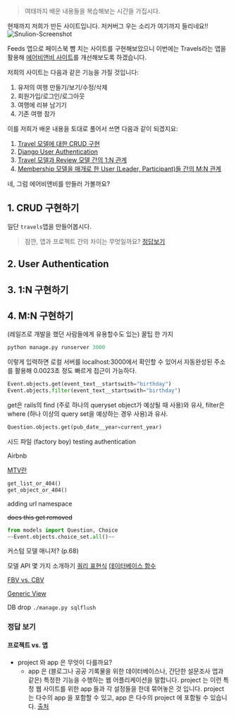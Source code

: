 > 여태까지 배운 내용들을 복습해보는 시간을 가집시다.

현재까지 저희가 만든 사이트입니다. 저커버그 우는 소리가 여기까지 들리네요!!
![Snulion-Screenshot](https://raw.githubusercontent.com/leegakyeong/djangostudy/master/Snulion-Screenshot.png)

Feeds 앱으로 페이스북 뺨 치는 사이트를 구현해보았으니 이번에는 Travels라는 앱을 활용해 [에어비앤비 사이트](https://www.airbnb.co.kr)를 개선해보도록 하겠습니다.

저희의 사이트는 다음과 같은 기능을 가질 것입니다:
1. 유저의 여행 만들기/보기/수정/삭제
2. 회원가입/로그인/로그아웃
3. 여행에 리뷰 남기기
4. 기존 여행 참가

이를 저희가 배운 내용을 토대로 풀어서 쓰면 다음과 같이 되겠지요:  
1. [Travel 모델에 대한 CRUD 구현](#user-content-CRUD-구현하기)  
2. [Django User Authentication](#user-content-User-Authentication)  
3. [Travel 모델과 Review 모델 간의 1:N 관계](#user-content-1:N-구현하기)  
4. [Membership 모델을 매개로 한 User (Leader, Participant)들 간의 M:N 관계](#user-content-M:N-구현하기)

네, 그럼 에어비앤비를 만들러 가볼까요?

## 1. CRUD 구현하기
일단 `travels`앱을 만들어봅시다.

> 잠깐, 앱과 프로젝트 간의 차이는 무엇일까요? [정답보기](#user-content-프로젝트-vs.-앱)

## 2. User Authentication

## 3. 1:N 구현하기

## 4. M:N 구현하기

(레일즈로 개발을 했던 사람들에게 유용할수도 있는) 꿀팁 한 가지
```python
python manage.py runserver 3000
```
이렇게 입력하면 로컬 서버를 localhost:3000에서 확인할 수 있어서 자동완성된 주소를 활용해 0.0023초 정도 빠르게 접근이 가능하다.

```python
Event.objects.get(event_text__startswith="birthday")
Event.objects.filter(event_text__startswith="birthday")
```
get은 rails의 find (주로 하나의 queryset object가 예상될 때 사용)와 유사, filter은 where (하나 이상의 query set을 예상하는 경우 사용)과 유사. 

```python
Question.objects.get(pub_date__year=current_year)
```

시드 파일 (factory boy)
testing
authentication

Airbnb

[MTV란](https://www.notion.so/Django-BASIC-1-2-MVT-145eeb65d5d44a0ba3f9d56958231605)

```python
get_list_or_404()
get_object_or_404()
```

adding url namespace

~~does this get removed~~

```python
from models import Question, Choice
~~Event.objects.choice_set.all()~~
```

커스텀 모델 매니저? (p.68)

모델 API 몇 가지 소개하기
[쿼리 표현식](https://docs.djangoproject.com/en/2.1/ref/models/expressions/)
[데이터베이스 함수](https://docs.djangoproject.com/en/2.1/ref/models/database-functions/)

[FBV vs. CBV](https://goo.gl/images/8jQg8i)

[Generic View](https://github.com/django/django/tree/master/django/views/generic)

DB drop `./manage.py sqlflush`

### 정답 보기
#### 프로젝트 vs. 앱
- project 와 app 은 무엇이 다를까요?   
    - app 은 (블로그나 공공 기록물을 위한 데이터베이스나, 간단한 설문조사 앱과 같은) 특정한 기능을 수행하는 웹 어플리케이션을 말합니다. project 는 이런 특정 웹 사이트를 위한 app 들과 각 설정들을 한데 묶어놓은 것 입니다. project 는 다수의 app 을 포함할 수 있고, app 은 다수의 project 에 포함될 수 있습니다. [출처](https://docs.djangoproject.com/ko/2.1/intro/tutorial01/)